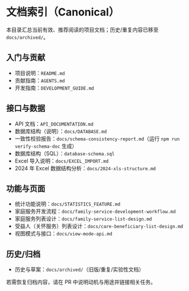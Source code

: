 # 文档索引（Canonical）

本目录汇总当前有效、推荐阅读的项目文档；历史/重复内容已移至 `docs/archived/`。

## 入门与贡献
- 项目说明：`README.md`
- 贡献指南：`AGENTS.md`
- 开发指南：`DEVELOPMENT_GUIDE.md`

## 接口与数据
- API 文档：`API_DOCUMENTATION.md`
- 数据库结构（说明）：`docs/DATABASE.md`
- 一致性校验报告：`docs/schema-consistency-report.md`（运行 `npm run verify-schema-doc` 生成）
- 数据库结构（SQL）：`database-schema.sql`
- Excel 导入说明：`docs/EXCEL_IMPORT.md`
- 2024 年 Excel 数据结构分析：`docs/2024-xls-structure.md`

## 功能与页面
- 统计功能说明：`docs/STATISTICS_FEATURE.md`
- 家庭服务开发流程：`docs/family-service-development-workflow.md`
- 家庭服务列表设计：`docs/family-service-list-design.md`
- 受益人（关怀服务）列表设计：`docs/care-beneficiary-list-design.md`
- 视图模式与接口：`docs/view-mode-api.md`

## 历史/归档
- 历史与草案：`docs/archived/`（旧版/重复/实验性文档）

若需恢复归档内容，请在 PR 中说明动机与用途并链接相关任务。
